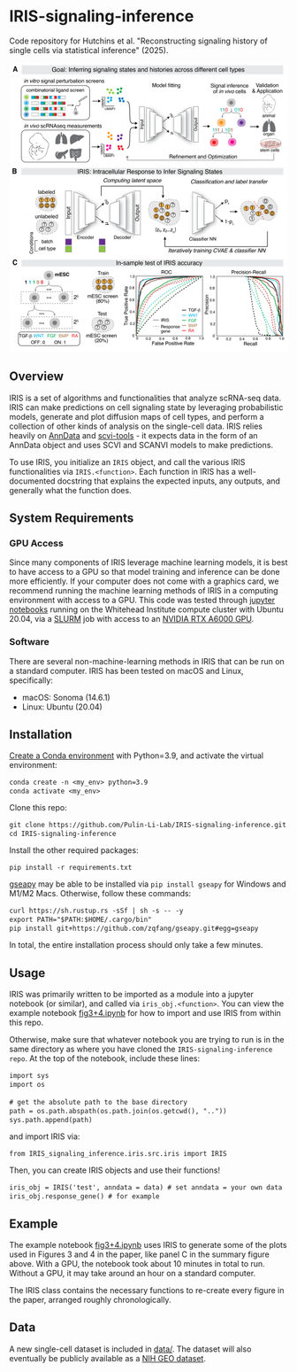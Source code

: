 # IRIS-signaling-inference
Code repository for Hutchins et al. "Reconstructing signaling history of single cells via statistical inference" (2025). 

![IRIS figure](fig.png)

## Overview
IRIS is a set of algorithms and functionalities that analyze scRNA-seq data. IRIS can make predictions on cell signaling state by leveraging probabilistic models, generate and plot diffusion maps of cell types, and perform a collection of other kinds of analysis on the single-cell data. IRIS relies heavily on [AnnData](https://anndata.readthedocs.io/en/stable/) and [scvi-tools](https://scvi-tools.org/) - it expects data in the form of an AnnData object and uses SCVI and SCANVI models to make predictions. 

To use IRIS, you initialize an `IRIS` object, and call the various IRIS functionalities via `IRIS.<function>`. Each function in IRIS has a well-documented docstring that explains the expected inputs, any outputs, and generally what the function does. 

## System Requirements
### GPU Access
Since many components of IRIS leverage machine learning models, it is best to have access to a GPU so that model training and inference can be done more efficiently. If your computer does not come with a graphics card, we recommend running the machine learning methods of IRIS in a computing environment with access to a GPU. This code was tested through [jupyter notebooks](https://jupyter.org/) running on the Whitehead Institute compute cluster with Ubuntu 20.04, via a [SLURM](https://slurm.schedmd.com/documentation.html) job with access to an [NVIDIA RTX A6000 GPU](https://www.nvidia.com/en-us/design-visualization/rtx-a6000/). 

### Software 
There are several non-machine-learning methods in IRIS that can be run on a standard computer. IRIS has been tested on macOS and Linux, specifically:
* macOS: Sonoma (14.6.1)
* Linux: Ubuntu (20.04)

## Installation
[Create a Conda environment](https://docs.conda.io/projects/conda/en/latest/user-guide/tasks/manage-environments.html#creating-an-environment-with-commands) with Python=3.9, and activate the virtual environment:
```
conda create -n <my_env> python=3.9
conda activate <my_env>
```
Clone this repo:
```
git clone https://github.com/Pulin-Li-Lab/IRIS-signaling-inference.git
cd IRIS-signaling-inference
```
Install the other required packages:
```
pip install -r requirements.txt
```
[gseapy](https://pypi.org/project/gseapy/1.1.3/) may be able to be installed via `pip install gseapy` for Windows and M1/M2 Macs. Otherwise, follow these commands:
```
curl https://sh.rustup.rs -sSf | sh -s -- -y
export PATH="$PATH:$HOME/.cargo/bin"
pip install git+https://github.com/zqfang/gseapy.git#egg=gseapy
```
In total, the entire installation process should only take a few minutes.

## Usage
IRIS was primarily written to be imported as a module into a jupyter notebook (or similar), and called via `iris_obj.<function>`. You can view the example notebook [fig3+4.ipynb](https://github.com/Pulin-Li-Lab/IRIS-signaling-inference/blob/main/iris/examples/fig3%2B4.ipynb) for how to import and use IRIS from within this repo. 

Otherwise, make sure that whatever notebook you are trying to run is in the same directory as where you have cloned the `IRIS-signaling-inference repo`. At the top of the notebook, include these lines:
```
import sys
import os

# get the absolute path to the base directory
path = os.path.abspath(os.path.join(os.getcwd(), ".."))
sys.path.append(path)
```
and import IRIS via:
```
from IRIS_signaling_inference.iris.src.iris import IRIS
```
Then, you can create IRIS objects and use their functions! 
```
iris_obj = IRIS('test', anndata = data) # set anndata = your own data
iris_obj.response_gene() # for example
```

## Example
The example notebook [fig3+4.ipynb](https://github.com/Pulin-Li-Lab/IRIS-signaling-inference/blob/main/iris/examples/fig3%2B4.ipynb) uses IRIS to generate some of the plots used in Figures 3 and 4 in the paper, like panel C in the summary figure above. With a GPU, the notebook took about 10 minutes in total to run. Without a GPU, it may take around an hour on a standard computer. 

The IRIS class contains the necessary functions to re-create every figure in the paper, arranged roughly chronologically.

## Data
A new single-cell dataset is included in [data/](https://github.com/Pulin-Li-Lab/IRIS-signaling-inference/tree/main/data). The dataset will also eventually be publicly available as a [NIH GEO dataset](https://www.ncbi.nlm.nih.gov/gds/?term=GSE289836). 
